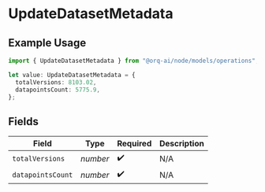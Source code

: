 # UpdateDatasetMetadata

## Example Usage

```typescript
import { UpdateDatasetMetadata } from "@orq-ai/node/models/operations";

let value: UpdateDatasetMetadata = {
  totalVersions: 8103.02,
  datapointsCount: 5775.9,
};
```

## Fields

| Field              | Type               | Required           | Description        |
| ------------------ | ------------------ | ------------------ | ------------------ |
| `totalVersions`    | *number*           | :heavy_check_mark: | N/A                |
| `datapointsCount`  | *number*           | :heavy_check_mark: | N/A                |
